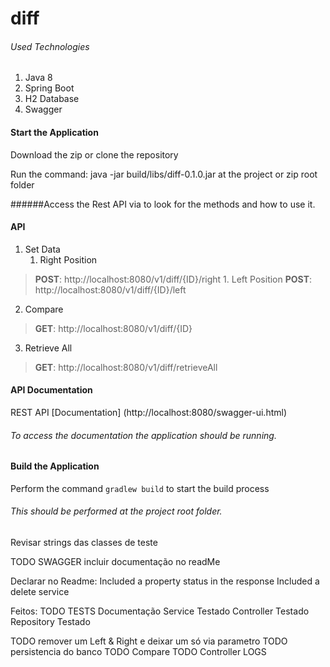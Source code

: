 # diff

###### Used Technologies
1. Java 8
2. Spring Boot
3. H2 Database 
4. Swagger

#### Start the Application
Download the zip or clone the repository

Run the command: java -jar build/libs/diff-0.1.0.jar at the project or zip root folder

######Access the Rest API via to look for the methods and how to use it.

#### API
1. Set Data
	1. Right Position
>**POST**:  http://localhost:8080/v1/diff/{ID}/right
	1. Left Position
>**POST**:  http://localhost:8080/v1/diff/{ID}/left

2. Compare
>**GET**:   http://localhost:8080/v1/diff/{ID}

3. Retrieve All
>**GET**:   http://localhost:8080/v1/diff/retrieveAll

#### API Documentation
REST API [Documentation] (http://localhost:8080/swagger-ui.html)
###### To access the documentation the application should be running.

#### Build the Application
Perform the command `gradlew build` to start the build process
###### This should be performed at the project root folder.







Revisar strings das classes de teste

TODO SWAGGER
	incluir documentação no readMe
	
Declarar no Readme:
Included a property status in the response
Included a delete service



Feitos:
TODO TESTS
	Documentação
	Service Testado
	Controller Testado
	Repository Testado

TODO remover um Left & Right e deixar um só via parametro
TODO persistencia do banco
TODO Compare
TODO Controller LOGS